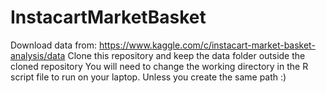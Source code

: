 # InstacartMarketBasket

Download data from: https://www.kaggle.com/c/instacart-market-basket-analysis/data
Clone this repository and keep the data folder outside the cloned repository
You will need to change the working directory in the R script file to run on your laptop. Unless you create the same path :) 
